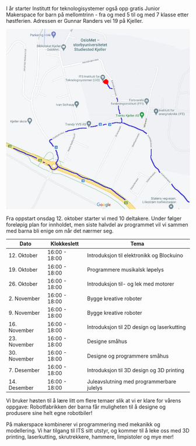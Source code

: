 I år starter Institutt for teknologisystemer også opp gratis Junior Makerspace for barn på mellomtrinn - fra og med 5 til og med 7 klasse etter høstferien. Adressen er Gunnar Randers vei 19 på Kjeller.

<img src="/images/kart_ITS.jpg" />

Fra oppstart onsdag 12. oktober starter vi med 10 deltakere. Under følger foreløpig plan for innholdet, men siste halvdel av programmet vil vi sammen med barna bli enige om når det nærmer seg. 

<table class="main-table">
<thead>
<tr>
    <th>Dato</th>    
    <th>Klokkeslett</th>    
    <th>Tema</th>    
</tr>
</thead>
<tbody>
<tr>
    <td>12. Oktober</td>
    <td>16:00 - 18:00</td>
    <td>Introduksjon til elektronikk og Blockuino</td>
</tr>
<tr>
    <td>19. Oktober</td>
    <td>16:00 - 18:00</td>
    <td>Programmere musikalsk løpelys</td>
</tr>
<tr>
    <td>26. Oktober</td>
    <td>16:00 - 18:00</td>
    <td>Introduksjon til- og lek med motorer</td>
</tr>
<tr>
    <td>2. November</td>
    <td>16:00 - 18:00</td>
    <td>Bygge kreative roboter</td>
</tr>
<tr>
    <td>9. November</td>
    <td>16:00 - 18:00</td>
    <td>Bygge kreative roboter</td>
</tr>
<tr>
    <td>16. November</td>
    <td>16:00 - 18:00</td>
    <td>Introduksjon til 2D design og laserkutting</td>
</tr>
<tr>
    <td>23. November</td>
    <td>16:00 - 18:00</td>
    <td>Designe småhus</td>
</tr>
<tr>
    <td>30. November</td>
    <td>16:00 - 18:00</td>
    <td>Designe og programmere småhus</td>
</tr>
<tr>
    <td>7. Desember</td>
    <td>16:00 - 18:00</td>
    <td>Introduksjon til 3D design og 3D printing</td>
</tr>
<tr>
    <td>14. Desember</td>
    <td>16:00 - 18:00</td>
    <td>Juleavslutning med programmerbare julelys</td>
</tr>
</tbody>
</table>

Vi bruker høsten til å lære litt om flere temaer slik at vi er klare for vårens oppgave: Robotfabrikken der barna får muligheten til å designe og produsere sine helt egne robotbiler! 

På makerspace kombinerer vi programmering med mekanikk og modellering. Vi har tilgang til ITS sitt utstyr, og kommer til å leke oss med 3D printing, laserkutting, skrutrekkere, hammere, limpistoler og mye mer!